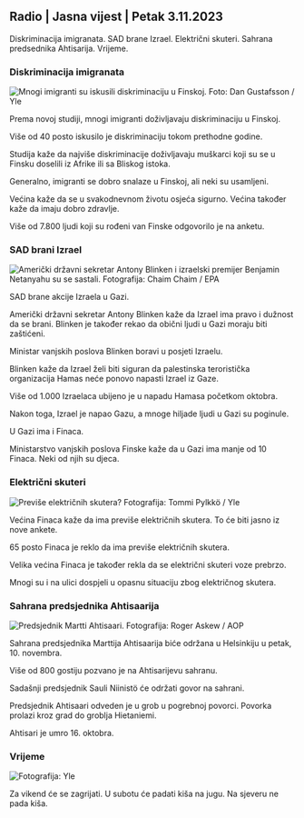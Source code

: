 ## Radio \| Jasna vijest \| Petak 3.11.2023

Diskriminacija imigranata. SAD brane Izrael. Električni skuteri. Sahrana predsednika Ahtisarija. Vrijeme.

### Diskriminacija imigranata

![Mnogi imigranti su iskusili diskriminaciju u Finskoj. Foto: Dan Gustafsson / Yle](https://images.cdn.yle.fi/image/upload/c_crop,h_1080,w_1919,x_0,y_0/ar_1.7777777777777777,c_fill,g_faces,h_1200/w_1000,q_auto:eco/f_auto/fl_lossy/v1693477380/39-116537864f0696340afe)

Prema novoj studiji, mnogi imigranti doživljavaju diskriminaciju u Finskoj.

Više od 40 posto iskusilo je diskriminaciju tokom prethodne godine.

Studija kaže da najviše diskriminacije doživljavaju muškarci koji su se u Finsku doselili iz Afrike ili sa Bliskog istoka.

Generalno, imigranti se dobro snalaze u Finskoj, ali neki su usamljeni.

Većina kaže da se u svakodnevnom životu osjeća sigurno. Većina također kaže da imaju dobro zdravlje.

Više od 7.800 ljudi koji su rođeni van Finske odgovorilo je na anketu.

### SAD brani Izrael

![Američki državni sekretar Antony Blinken i izraelski premijer Benjamin Netanyahu su se sastali. Fotografija: Chaim Chaim / EPA](https://images.cdn.yle.fi/image/upload/c_crop,h_1178,w_2095,x_0,y_45/ar_1.7777777777777777,c_fill,g_faces,h_6100/w_pr_w,q_auto:eco/f_auto/fl_lossy/v1697558051/39-1187709652eacaa1698e)

SAD brane akcije Izraela u Gazi.

Američki državni sekretar Antony Blinken kaže da Izrael ima pravo i dužnost da se brani. Blinken je također rekao da obični ljudi u Gazi moraju biti zaštićeni.

Ministar vanjskih poslova Blinken boravi u posjeti Izraelu.

Blinken kaže da Izrael želi biti siguran da palestinska teroristička organizacija Hamas neće ponovo napasti Izrael iz Gaze.

Više od 1.000 Izraelaca ubijeno je u napadu Hamasa početkom oktobra.

Nakon toga, Izrael je napao Gazu, a mnoge hiljade ljudi u Gazi su poginule.

U Gazi ima i Finaca.

Ministarstvo vanjskih poslova Finske kaže da u Gazi ima manje od 10 Finaca. Neki od njih su djeca.

### Električni skuteri

![Previše električnih skutera? Fotografija: Tommi Pylkkö / Yle](https://images.cdn.yle.fi/image/upload/c_crop,h_2268,w_4032,x_0,y_378/ar_1.7777777777777777,c_fill,g_faces,wd_12_5,wd_127q_auto:eco/f_auto/fl_lossy/v1629190662/39-842535611aab23cf6db)

Većina Finaca kaže da ima previše električnih skutera. To će biti jasno iz nove ankete.

65 posto Finaca je reklo da ima previše električnih skutera.

Velika većina Finaca je također rekla da se električni skuteri voze prebrzo.

Mnogi su i na ulici dospjeli u opasnu situaciju zbog električnog skutera.

### Sahrana predsjednika Ahtisaarija

![Predsjednik Martti Ahtisaari. Fotografija: Roger Askew / AOP](https://images.cdn.yle.fi/image/upload/c_crop,h_3238,w_5757,x_259,y_350/ar_1.7777777777777777,c_fill,g_faces,wd_12_0,wd_16_q_auto:eco/f_auto/fl_lossy/v1697440152/39-1186733652ce1167d3e9)

Sahrana predsjednika Marttija Ahtisaarija biće održana u Helsinkiju u petak, 10. novembra.

Više od 800 gostiju pozvano je na Ahtisarijevu sahranu.

Sadašnji predsjednik Sauli Niinistö će održati govor na sahrani.

Predsjednik Ahtisaari odveden je u grob u pogrebnoj povorci. Povorka prolazi kroz grad do groblja Hietaniemi.

Ahtisari je umro 16. oktobra.

### Vrijeme

![ Fotografija: Yle](https://images.cdn.yle.fi/image/upload/c_crop,h_1080,w_1919,x_0,y_0/ar_1.7777777777777777,c_fill,g_faces,h_675,w_pr_12:eco/f_auto/fl_lossy/v1699023031/39-11957186545088dc4556)

Za vikend će se zagrijati. U subotu će padati kiša na jugu. Na sjeveru ne pada kiša.